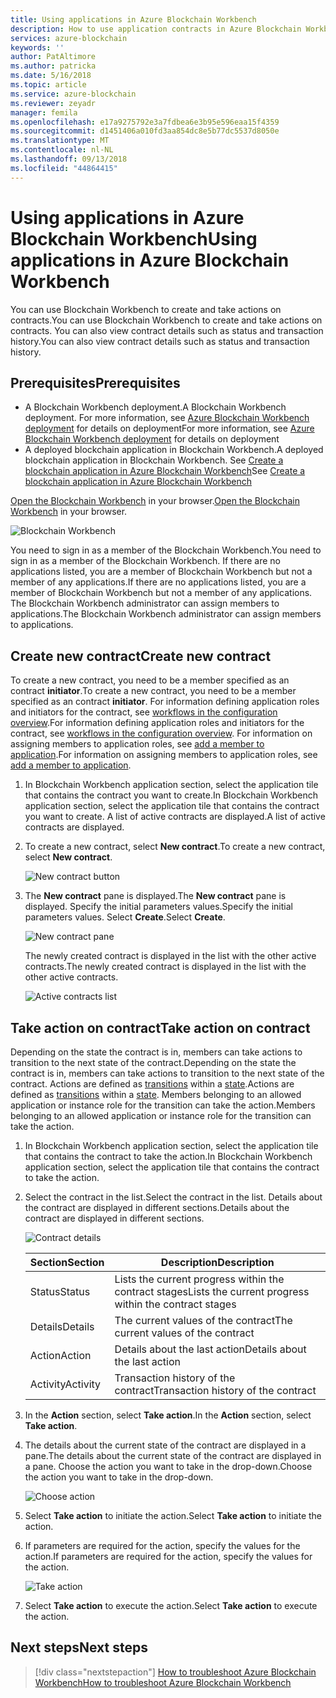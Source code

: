 ```yaml
---
title: Using applications in Azure Blockchain Workbench
description: How to use application contracts in Azure Blockchain Workbench.
services: azure-blockchain
keywords: ''
author: PatAltimore
ms.author: patricka
ms.date: 5/16/2018
ms.topic: article
ms.service: azure-blockchain
ms.reviewer: zeyadr
manager: femila
ms.openlocfilehash: e17a9275792e3a7fdbea6e3b95e596eaa15f4359
ms.sourcegitcommit: d1451406a010fd3aa854dc8e5b77dc5537d8050e
ms.translationtype: MT
ms.contentlocale: nl-NL
ms.lasthandoff: 09/13/2018
ms.locfileid: "44864415"
---
```

# <a name="using-applications-in-azure-blockchain-workbench"></a><span data-ttu-id="0bf6c-103">Using applications in Azure Blockchain Workbench</span><span class="sxs-lookup"><span data-stu-id="0bf6c-103">Using applications in Azure Blockchain Workbench</span></span>

<span data-ttu-id="0bf6c-104">You can use Blockchain Workbench to create and take actions on contracts.</span><span class="sxs-lookup"><span data-stu-id="0bf6c-104">You can use Blockchain Workbench to create and take actions on contracts.</span></span> <span data-ttu-id="0bf6c-105">You can also view contract details such as status and transaction history.</span><span class="sxs-lookup"><span data-stu-id="0bf6c-105">You can also view contract details such as status and transaction history.</span></span>

## <a name="prerequisites"></a><span data-ttu-id="0bf6c-106">Prerequisites</span><span class="sxs-lookup"><span data-stu-id="0bf6c-106">Prerequisites</span></span>

* <span data-ttu-id="0bf6c-107">A Blockchain Workbench deployment.</span><span class="sxs-lookup"><span data-stu-id="0bf6c-107">A Blockchain Workbench deployment.</span></span> <span data-ttu-id="0bf6c-108">For more information, see [Azure Blockchain Workbench deployment](blockchain-workbench-deploy.md) for details on deployment</span><span class="sxs-lookup"><span data-stu-id="0bf6c-108">For more information, see [Azure Blockchain Workbench deployment](blockchain-workbench-deploy.md) for details on deployment</span></span>
* <span data-ttu-id="0bf6c-109">A deployed blockchain application in Blockchain Workbench.</span><span class="sxs-lookup"><span data-stu-id="0bf6c-109">A deployed blockchain application in Blockchain Workbench.</span></span> <span data-ttu-id="0bf6c-110">See [Create a blockchain application in Azure Blockchain Workbench](blockchain-workbench-create-app.md)</span><span class="sxs-lookup"><span data-stu-id="0bf6c-110">See [Create a blockchain application in Azure Blockchain Workbench](blockchain-workbench-create-app.md)</span></span>

<span data-ttu-id="0bf6c-111">[Open the Blockchain Workbench](blockchain-workbench-deploy.md#blockchain-workbench-web-url) in your browser.</span><span class="sxs-lookup"><span data-stu-id="0bf6c-111">[Open the Blockchain Workbench](blockchain-workbench-deploy.md#blockchain-workbench-web-url) in your browser.</span></span>

![Blockchain Workbench](media/blockchain-workbench-use/workbench.png)

<span data-ttu-id="0bf6c-113">You need to sign in as a member of the Blockchain Workbench.</span><span class="sxs-lookup"><span data-stu-id="0bf6c-113">You need to sign in as a member of the Blockchain Workbench.</span></span> <span data-ttu-id="0bf6c-114">If there are no applications listed, you are a member of Blockchain Workbench but not a member of any applications.</span><span class="sxs-lookup"><span data-stu-id="0bf6c-114">If there are no applications listed, you are a member of Blockchain Workbench but not a member of any applications.</span></span> <span data-ttu-id="0bf6c-115">The Blockchain Workbench administrator can assign members to applications.</span><span class="sxs-lookup"><span data-stu-id="0bf6c-115">The Blockchain Workbench administrator can assign members to applications.</span></span>

## <a name="create-new-contract"></a><span data-ttu-id="0bf6c-116">Create new contract</span><span class="sxs-lookup"><span data-stu-id="0bf6c-116">Create new contract</span></span> 

<span data-ttu-id="0bf6c-117">To create a new contract, you need to be a member specified as an contract **initiator**.</span><span class="sxs-lookup"><span data-stu-id="0bf6c-117">To create a new contract, you need to be a member specified as an contract **initiator**.</span></span> <span data-ttu-id="0bf6c-118">For information defining application roles and initiators for the contract, see [workflows in the configuration overview](blockchain-workbench-configuration-overview.md#workflows).</span><span class="sxs-lookup"><span data-stu-id="0bf6c-118">For information defining application roles and initiators for the contract, see [workflows in the configuration overview](blockchain-workbench-configuration-overview.md#workflows).</span></span> <span data-ttu-id="0bf6c-119">For information on assigning members to application roles, see [add a member to application](blockchain-workbench-manage-users.md#add-member-to-application).</span><span class="sxs-lookup"><span data-stu-id="0bf6c-119">For information on assigning members to application roles, see [add a member to application](blockchain-workbench-manage-users.md#add-member-to-application).</span></span>

1. <span data-ttu-id="0bf6c-120">In Blockchain Workbench application section, select the application tile that contains the contract you want to create.</span><span class="sxs-lookup"><span data-stu-id="0bf6c-120">In Blockchain Workbench application section, select the application tile that contains the contract you want to create.</span></span> <span data-ttu-id="0bf6c-121">A list of active contracts are displayed.</span><span class="sxs-lookup"><span data-stu-id="0bf6c-121">A list of active contracts are displayed.</span></span>

2. <span data-ttu-id="0bf6c-122">To create a new contract, select **New contract**.</span><span class="sxs-lookup"><span data-stu-id="0bf6c-122">To create a new contract, select **New contract**.</span></span>

    ![New contract button](media/blockchain-workbench-use/contract-list.png)

3. <span data-ttu-id="0bf6c-124">The **New contract** pane is displayed.</span><span class="sxs-lookup"><span data-stu-id="0bf6c-124">The **New contract** pane is displayed.</span></span> <span data-ttu-id="0bf6c-125">Specify the initial parameters values.</span><span class="sxs-lookup"><span data-stu-id="0bf6c-125">Specify the initial parameters values.</span></span> <span data-ttu-id="0bf6c-126">Select **Create**.</span><span class="sxs-lookup"><span data-stu-id="0bf6c-126">Select **Create**.</span></span>

    ![New contract pane](media/blockchain-workbench-use/new-contract.png)

    <span data-ttu-id="0bf6c-128">The newly created contract is displayed in the list with the other active contracts.</span><span class="sxs-lookup"><span data-stu-id="0bf6c-128">The newly created contract is displayed in the list with the other active contracts.</span></span>

    ![Active contracts list](media/blockchain-workbench-use/active-contracts.png)

## <a name="take-action-on-contract"></a><span data-ttu-id="0bf6c-130">Take action on contract</span><span class="sxs-lookup"><span data-stu-id="0bf6c-130">Take action on contract</span></span>

<span data-ttu-id="0bf6c-131">Depending on the state the contract is in, members can take actions to transition to the next state of the contract.</span><span class="sxs-lookup"><span data-stu-id="0bf6c-131">Depending on the state the contract is in, members can take actions to transition to the next state of the contract.</span></span> <span data-ttu-id="0bf6c-132">Actions are defined as [transitions](blockchain-workbench-configuration-overview.md#transitions) within a [state](blockchain-workbench-configuration-overview.md#states).</span><span class="sxs-lookup"><span data-stu-id="0bf6c-132">Actions are defined as [transitions](blockchain-workbench-configuration-overview.md#transitions) within a [state](blockchain-workbench-configuration-overview.md#states).</span></span> <span data-ttu-id="0bf6c-133">Members belonging to an allowed application or instance role for the transition can take the action.</span><span class="sxs-lookup"><span data-stu-id="0bf6c-133">Members belonging to an allowed application or instance role for the transition can take the action.</span></span> 

1. <span data-ttu-id="0bf6c-134">In Blockchain Workbench application section, select the application tile that contains the contract to take the action.</span><span class="sxs-lookup"><span data-stu-id="0bf6c-134">In Blockchain Workbench application section, select the application tile that contains the contract to take the action.</span></span>
2. <span data-ttu-id="0bf6c-135">Select the contract in the list.</span><span class="sxs-lookup"><span data-stu-id="0bf6c-135">Select the contract in the list.</span></span> <span data-ttu-id="0bf6c-136">Details about the contract are displayed in different sections.</span><span class="sxs-lookup"><span data-stu-id="0bf6c-136">Details about the contract are displayed in different sections.</span></span> 

    ![Contract details](media/blockchain-workbench-use/contract-details.png)

    | <span data-ttu-id="0bf6c-138">Section</span><span class="sxs-lookup"><span data-stu-id="0bf6c-138">Section</span></span>  | <span data-ttu-id="0bf6c-139">Description</span><span class="sxs-lookup"><span data-stu-id="0bf6c-139">Description</span></span>  |
    |---------|---------|
    | <span data-ttu-id="0bf6c-140">Status</span><span class="sxs-lookup"><span data-stu-id="0bf6c-140">Status</span></span> | <span data-ttu-id="0bf6c-141">Lists the current progress within the contract stages</span><span class="sxs-lookup"><span data-stu-id="0bf6c-141">Lists the current progress within the contract stages</span></span> |
    | <span data-ttu-id="0bf6c-142">Details</span><span class="sxs-lookup"><span data-stu-id="0bf6c-142">Details</span></span> | <span data-ttu-id="0bf6c-143">The current values of the contract</span><span class="sxs-lookup"><span data-stu-id="0bf6c-143">The current values of the contract</span></span> |
    | <span data-ttu-id="0bf6c-144">Action</span><span class="sxs-lookup"><span data-stu-id="0bf6c-144">Action</span></span> | <span data-ttu-id="0bf6c-145">Details about the last action</span><span class="sxs-lookup"><span data-stu-id="0bf6c-145">Details about the last action</span></span> |
    | <span data-ttu-id="0bf6c-146">Activity</span><span class="sxs-lookup"><span data-stu-id="0bf6c-146">Activity</span></span> | <span data-ttu-id="0bf6c-147">Transaction history of the contract</span><span class="sxs-lookup"><span data-stu-id="0bf6c-147">Transaction history of the contract</span></span> |
    
3. <span data-ttu-id="0bf6c-148">In the **Action** section, select **Take action**.</span><span class="sxs-lookup"><span data-stu-id="0bf6c-148">In the **Action** section, select **Take action**.</span></span>

4. <span data-ttu-id="0bf6c-149">The details about the current state of the contract are displayed in a pane.</span><span class="sxs-lookup"><span data-stu-id="0bf6c-149">The details about the current state of the contract are displayed in a pane.</span></span> <span data-ttu-id="0bf6c-150">Choose the action you want to take in the drop-down.</span><span class="sxs-lookup"><span data-stu-id="0bf6c-150">Choose the action you want to take in the drop-down.</span></span> 

    ![Choose action](media/blockchain-workbench-use/choose-action.png)

5. <span data-ttu-id="0bf6c-152">Select **Take action** to initiate the action.</span><span class="sxs-lookup"><span data-stu-id="0bf6c-152">Select **Take action** to initiate the action.</span></span>
6. <span data-ttu-id="0bf6c-153">If parameters are required for the action, specify the values for the action.</span><span class="sxs-lookup"><span data-stu-id="0bf6c-153">If parameters are required for the action, specify the values for the action.</span></span>

    ![Take action](media/blockchain-workbench-use/take-action.png)

7. <span data-ttu-id="0bf6c-155">Select **Take action** to execute the action.</span><span class="sxs-lookup"><span data-stu-id="0bf6c-155">Select **Take action** to execute the action.</span></span>

## <a name="next-steps"></a><span data-ttu-id="0bf6c-156">Next steps</span><span class="sxs-lookup"><span data-stu-id="0bf6c-156">Next steps</span></span>

> [!div class="nextstepaction"]
> [<span data-ttu-id="0bf6c-157">How to troubleshoot Azure Blockchain Workbench</span><span class="sxs-lookup"><span data-stu-id="0bf6c-157">How to troubleshoot Azure Blockchain Workbench</span></span>](blockchain-workbench-troubleshooting.md)
